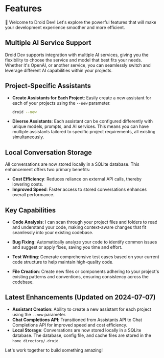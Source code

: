 # Features

🤖 Welcome to Droid Dev! Let's explore the powerful features that will make your development experience smoother and more efficient.

## Multiple AI Service Support

Droid Dev supports integration with multiple AI services, giving you the flexibility to choose the service and model that best fits your needs. Whether it's OpenAI, or another service, you can seamlessly switch and leverage different AI capabilities within your projects.

## Project-Specific Assistants

- **Create Assistants for Each Project**: Easily create a new assistant for each of your projects using the `--new` parameter.
  ```sh
  droid --new
  ```

- **Diverse Assistants**: Each assistant can be configured differently with unique models, prompts, and AI services. This means you can have multiple assistants tailored to specific project requirements, all existing simultaneously.

## Local Conversation Storage

All conversations are now stored locally in a SQLite database. This enhancement offers two primary benefits:
- **Cost Efficiency**: Reduces reliance on external API calls, thereby lowering costs.
- **Improved Speed**: Faster access to stored conversations enhances overall performance.

## Key Capabilities

- **Code Analysis**: I can scan through your project files and folders to read and understand your code, making context-aware changes that fit seamlessly into your existing codebase.
  
- **Bug Fixing**: Automatically analyze your code to identify common issues and suggest or apply fixes, saving you time and effort.
  
- **Test Writing**: Generate comprehensive test cases based on your current code structure to help maintain high-quality code.
  
- **File Creation**: Create new files or components adhering to your project's existing patterns and conventions, ensuring consistency across the codebase.

## Latest Enhancements (Updated on 2024-07-07)

- **Assistant Creation**: Ability to create a new assistant for each project using the `--new` parameter.
- **Chat Completions API**: Transitioned from Assistants API to Chat Completions API for improved speed and cost efficiency.
- **Local Storage**: Conversations are now stored locally in a SQLite database. The database, config file, and cache files are stored in the `home directory/.droid`.

Let's work together to build something amazing!
